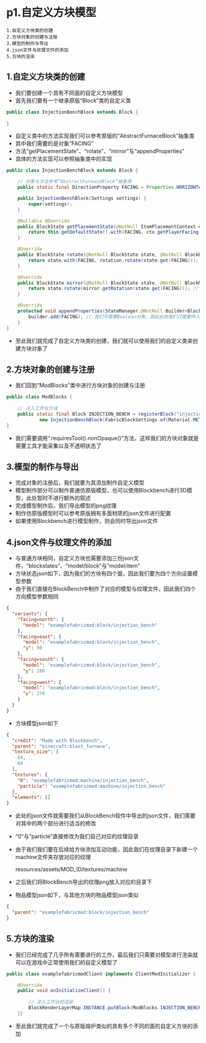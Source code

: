 # p1.自定义方块模型

    1.自定义方块类的创建
    2.方块对象的创建与注册
    3.模型的制作与导出
    4.json文件与纹理文件的添加
    5.方块的渲染

## 1.自定义方块类的创建
- 我们要创建一个具有不同面的自定义方块模型
- 首先我们要有一个继承原版“Block”类的自定义类
```java
public class InjectionBenchBlock extends Block {
    
}
```
- 自定义类中的方法实现我们可以参考原版的“AbstractFurnaceBlock”抽象类
- 其中我们需要的是对象“FACING”
- 方法“getPlacementState”、“rotate”、“mirror”与“appendProperties”
- 具体的方法实现可以参照抽象类中的实现
```java
public class InjectionBenchBlock extends Block {

    // 对象与方法参考“AbstractFurnaceBlock”抽象类
    public static final DirectionProperty FACING = Properties.HORIZONTAL_FACING; // 与抽象类中相同

    public InjectionBenchBlock(Settings settings) {
        super(settings);
    }

    @Nullable @Override
    public BlockState getPlacementState(@NotNull ItemPlacementContext ctx) {
        return this.getDefaultState().with(FACING, ctx.getPlayerFacing().getOpposite()); // 与抽象类中相同
    }

    @Override
    public BlockState rotate(@NotNull BlockState state, @NotNull BlockRotation rotation) {
        return state.with(FACING, rotation.rotate(state.get(FACING))); // 与抽象类中相同
    }

    @Override
    public BlockState mirror(@NotNull BlockState state, @NotNull BlockMirror mirror) {
        return state.rotate(mirror.getRotation(state.get(FACING))); // 与抽象类中相同
    }

    @Override
    protected void appendProperties(StateManager.@NotNull Builder<Block, BlockState> builder) {
        builder.add(FACING); // 我们不需要Boolean对象，因此此处我们只需要传入一个参数即可
    }
}
```
- 至此我们就完成了自定义方块类的创建，我们就可以使用我们的自定义类来创建方块对象了


## 2.方块对象的创建与注册
- 我们回到“ModBlocks”类中进行方块对象的创建与注册
```java
public class ModBlocks {
    
    // 注入工作台方块
    public static final Block INJECTION_BENCH = registerBlock("injection_bench",
            new InjectionBenchBlock(FabricBlockSettings.of(Material.METAL).requiresTool().nonOpaque()), ModItemGroup.LOSTsMOD);
}
```
- 我们需要调用“.requiresTool().nonOpaque()”方法，这样我们的方块对象就是需要工具才能采集以及不透明状态了


## 3.模型的制作与导出
- 完成对象的注册后，我们就要为其添加制作自定义模型
- 模型制作部分可以制作普通仿原版模型，也可以使用Blockbench进行3D模型，此处暂时不进行额外的叙述
- 完成模型制作后，我们导出模型的png纹理
- 制作仿原版模型时可以参考原版拥有多面材质的json文件进行配置
- 如果使用Blockbench进行模型制作，则会同时导出json文件


## 4.json文件与纹理文件的添加
- 与普通方块相同，自定义方块也需要添加三份json文件，“blockstates”、“model/block”与“model/item”
- 方块状态json如下，因为我们的方块有四个面，因此我们要为四个方向设置模型参数
- 由于我们直接在BlockBench中制作了对应的模型与纹理文件，因此我们四个方向模型参数相同
```json
{
  "variants": {
    "facing=north": {
      "model": "examplefabricmod:block/injection_bench"
    },
    "facing=east": {
      "model": "examplefabricmod:block/injection_bench",
      "y": 90
    },
    "facing=south": {
      "model": "examplefabricmod:block/injection_bench",
      "y": 180
    },
    "facing=west": {
      "model": "examplefabricmod:block/injection_bench",
      "y": 270
    }
  }
}
```
- 方块模型json如下

```json
{
  "credit": "Made with Blockbench",
  "parent": "minecraft:blast_furnace",
  "texture_size": [
    64,
    64
  ],
  "textures": {
    "0": "examplefabricmod:machine/injection_bench",
    "particle": "examplefabricmod:machine/injection_bench"
  },
  "elements": []
}
```
- 此处的json文件就需要我们从BlockBench软件中导出的json文件，我们需要对其中的两个部分进行适当的修改
- “0”与“particle”直接修改为我们自己对应的纹理目录
- 由于我们我们要在后续给方块添加互动功能，因此我们在纹理目录下新建一个machine文件夹存放对应的纹理


    resources/assets/MOD_ID/textures/machine


- 之后我们将BlockBench导出的纹理png放入对应的目录下
- 物品模型json如下，与其他方块的物品模型json类似
```json
{
  "parent": "examplefabricmod:block/injection_bench"
}
```


## 5.方块的渲染
- 我们已经完成了几乎所有需要进行的工作，最后我们只需要对模型进行渲染就可以在游戏中正常使用我们的自定义模型了
```java
public class examplefabricmodClient implements ClientModInitializer {

    @Override
    public void onInitializeClient() {
        
        // 注入工作台的渲染
        BlockRenderLayerMap.INSTANCE.putBlock(ModBlocks.INJECTION_BENCH, RenderLayer.getCutout());
    }}
```
- 至此我们就完成了一个与原版熔炉类似的具有多个不同的面的自定义方块的添加
